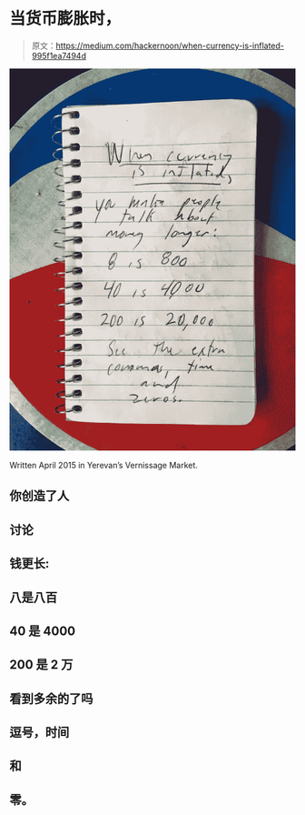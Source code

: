 # 当货币膨胀时，

> 原文：<https://medium.com/hackernoon/when-currency-is-inflated-995f1ea7494d>

![](img/be64df15e51685e5700cf952521adab6.png)

Written April 2015 in Yerevan’s Vernissage Market.

## 你创造了人

## 讨论

## 钱更长:

## 八是八百

## 40 是 4000

## 200 是 2 万

## 看到多余的了吗

## 逗号，时间

## 和

## 零。